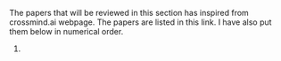 The papers that will be reviewed in this section has inspired from crossmind.ai webpage. The papers are listed in this link. I have also put them below in numerical order. 

1. 
